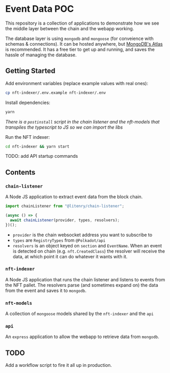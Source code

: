 # Event Data POC

This repository is a collection of applications to demonstrate how we see the middle layer between the chain and the webapp working.

The database layer is using `mongodb` and `mongoose` (for conveience with schemas & connections). It can be hosted anywhere, but [MongoDB's Atlas](https://www.mongodb.com/cloud/atlas) is recommended. It has a free tier to get up and running, and saves the hassle of managing the database.

## Getting Started

Add environment variables (replace example values with real ones):

```sh
cp nft-indexer/.env.example nft-indexer/.env
```

Install dependencies:

```sh
yarn
```

_There is a `postinstall` script in the chain listener and the nft-models that transpiles the typescript to JS so we can import the libs_

Run the NFT indexer:

```sh
cd nft-indexer && yarn start
```

TODO: add API startup commands

## Contents

### `chain-listener`

A Node JS application to extract event data from the block chain.

```js
import chainListener from "@litenry/chain-listener";

(async () => {
  await chainListener(provider, types, resolvers);
})();
```

- `provider` is the chain websocket address you want to subscribe to
- `types` are `RegistryTypes` from `@Polkadot/api`
- `resolvers` is an object keyed on `section` and `EventName`. When an event is detected on chain (e.g. `nft.CreatedClass`) the resolver will receive the data, at which point it can do whatever it wants with it.

### `nft-indexer`

A Node JS application that runs the chain listener and listens to events from the NFT pallet. The resolvers parse (and sometimes expand on) the data from the event and saves it to `mongodb`.

### `nft-models`

A collection of `mongoose` models shared by the `nft-indexer` and the `api`

### `api`

An `express` application to allow the webapp to retrieve data from `mongodb`.

## TODO

Add a workflow script to fire it all up in production.
